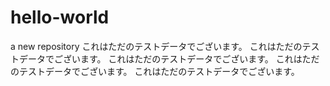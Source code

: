 # hello-world
a new repository
これはただのテストデータでございます。
これはただのテストデータでございます。
これはただのテストデータでございます。
これはただのテストデータでございます。
これはただのテストデータでございます。
